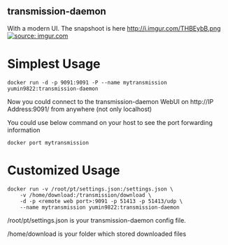 ## transmission-daemon
  With a modern UI. The snapshoot is here http://i.imgur.com/THBEybB.png
   <a href="http://imgur.com/THBEybB"><img src="http://i.imgur.com/THBEybB.png" title="source: imgur.com" /></a>
  

# Simplest Usage 
```
docker run -d -p 9091:9091 -P --name mytransmission yumin9822:transmission-daemon
```
Now you could connect to the transmission-daemon WebUI on http://IP Address:9091/ from anywhere (not only localhost)

You could use below command on your host to see the port forwarding information
```
docker port mytransmission
```

# Customized Usage
```
docker run -v /root/pt/settings.json:/settings.json \
	-v /home/download:/transmission/download \
	-d -p <remote web port>:9091 -p 51413 -p 51413/udp \
	--name mytransmission yumin9822:transmission-daemon
```
/root/pt/settings.json is your transmission-daemon config file. 

/home/download is your folder which stored downloaded files
